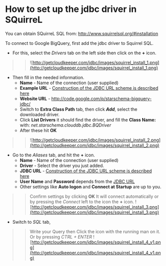 # How to set up the jdbc driver in SQuirreL #

You can obtain SQuirreL SQL from: http://www.squirrelsql.org/#installation

To connect to Google BigQuery, first add the jdbc driver to Squirrel SQL.

  * For this, select the _Drivers_ tab on the left side then click on the **+** icon.
> > ![http://getcloudkeeper.com/jdbc/images/squirrel_install_1.png](http://getcloudkeeper.com/jdbc/images/squirrel_install_1.png)
  * Then fill in the needed information.
    * **Name** - Name of the connection (user supplied)
    * **Example URL** - [Construction of the JDBC URL scheme is described here](JDBCURL.md)
    * **Website URL** - http://code.google.com/p/starschema-bigquery-jdbc/
    * Switch to **Extra Class Path** tab, then click _**Add**_, select the downloaded driver.
    * Click **List Drivers** it should find the driver, and fill the **Class Name:** with: _net.starschema.clouddb.jdbc.BQDriver_
    * After these hit **OK**
> > ![http://getcloudkeeper.com/jdbc/images/squirrel_install_2.png](http://getcloudkeeper.com/jdbc/images/squirrel_install_2.png)
  * Go to the _Aliases_ tab, and hit the **+** icon.
    * **Name** - Name of the connection (user supplied)
    * **Driver** - Select the driver you just added.
    * **JDBC URL** - [Construction of the JDBC URL scheme is described here](JDBCURL.md)
    * **User Name** and **Password** depends from the [JDBC URL](JDBCURL.md)
    * Other settings like **Auto logon** and **Connect at Startup** are up to you.
> > Confirm settings by clicking **OK**
> > It will connect automatically or by pressing the _Connect_ left to the icon the **+** icon.
> > ![http://getcloudkeeper.com/jdbc/images/squirrel_install_3.png](http://getcloudkeeper.com/jdbc/images/squirrel_install_3.png)

  * Switch to _SQL_ tab,
> > Write your Query then Click the icon with the running man on it. Or by pressing _CTRL + ENTER_
> > ![http://getcloudkeeper.com/jdbc/images/squirrel_install_4_v1.png](http://getcloudkeeper.com/jdbc/images/squirrel_install_4_v1.png)